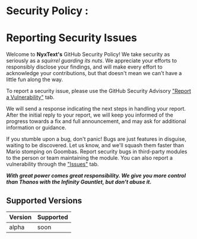 # Security Policy : 

# Reporting Security Issues

Welcome to **NyxText's** GitHub Security Policy! We take security as seriously as a *squirrel guarding its nuts*. We appreciate your efforts to responsibly disclose your findings, and will make every effort to acknowledge your contributions, but that doesn't mean we can't have a little fun along the way.

To report a security issue, please use the GitHub Security Advisory ["Report a Vulnerability"](https://github.com/parazeeknova/nyxtext-zenith/security/advisories/new) tab.

We will send a response indicating the next steps in handling your report. After the initial reply to your report, we will keep you informed of the progress towards a fix and full announcement, and may ask for additional information or guidance.

If you stumble upon a bug, don't panic! Bugs are just features in disguise, waiting to be discovered. Let us know, and we'll squash them faster than Mario stomping on Goombas.
Report security bugs in third-party modules to the person or team maintaining the module. You can also report a vulnerability through the ["Issues"](https://github.com/parazeeknova/nyxtext-zenith/issues/new) tab.

***With great power comes great responsibility. We give you more control than Thanos with the Infinity Gauntlet, but don't abuse it.***
 
## Supported Versions

| Version | Supported          |
| ------- | ------------------ |
| alpha  | soon |
